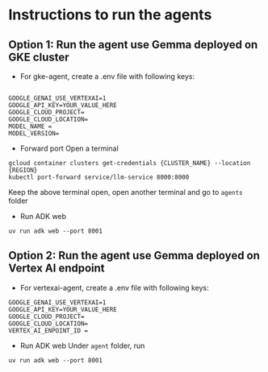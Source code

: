 # Instructions to run the agents

## Option 1: Run the agent use Gemma deployed on GKE cluster

- For gke-agent, create a .env file with following keys:

```

GOOGLE_GENAI_USE_VERTEXAI=1
GOOGLE_API_KEY=YOUR_VALUE_HERE
GOOGLE_CLOUD_PROJECT= 
GOOGLE_CLOUD_LOCATION= 
MODEL_NAME = 
MODEL_VERSION= 
```
- Forward port
Open a terminal
```
gcloud container clusters get-credentials {CLUSTER_NAME} --location {REGION}
kubectl port-forward service/llm-service 8000:8000
```
Keep the above terminal open, open another terminal and go to `agents` folder
 - Run ADK web
 ```
 uv run adk web --port 8001
```

## Option 2: Run the agent use Gemma deployed on Vertex AI endpoint

- For vertexai-agent, create a .env file with following keys:
```
GOOGLE_GENAI_USE_VERTEXAI=1
GOOGLE_API_KEY=YOUR_VALUE_HERE
GOOGLE_CLOUD_PROJECT= 
GOOGLE_CLOUD_LOCATION= 
VERTEX_AI_ENPOINT_ID = 
```
 - Run ADK web
 Under `agent` folder, run
 ```
 uv run adk web --port 8001
